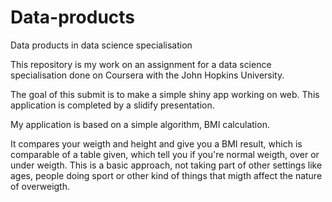 # Data-products
Data products in data science specialisation

This repository is my work on an assignment for a data science specialisation done on Coursera with the John Hopkins University.

The goal of this submit is to make a simple shiny app working on web. This application is completed by a slidify presentation.

My application is based on a simple algorithm, BMI calculation.

It compares your weigth and height and give you a BMI result, which is comparable of a table given, which tell you if you're normal weigth, over or under weigth.
This is a basic approach, not taking part of other settings like ages, people doing sport or other kind of things that migth affect the nature of overweigth.
